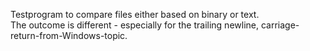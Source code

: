 Testprogram to compare files either based on binary or text.  
The outcome is different - especially for the trailing newline, carriage-return-from-Windows-topic.

